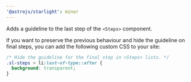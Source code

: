```yaml
---
'@astrojs/starlight': minor
---
```


Adds a guideline to the last step of the `<Steps>` component.

If you want to preserve the previous behaviour and hide the guideline on final steps, you can add the following custom CSS to your site:

```css
/* Hide the guideline for the final step in <Steps> lists. */
.sl-steps > li:last-of-type::after {
  background: transparent;
}
```
